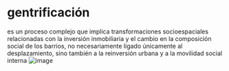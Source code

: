 # gentrificación
es un proceso complejo que implica transformaciones socioespaciales relacionadas con la inversión inmobiliaria y el cambio en la composición social de los barrios, no necesariamente ligado únicamente al desplazamiento, sino también a la reinversión urbana y a la movilidad social interna
![image](https://github.com/user-attachments/assets/b338bbb0-5d43-47ff-8f36-6bde82a97bf9)
